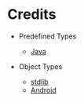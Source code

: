 # Credits

- Predefined Types
	- [Java](https://docs.oracle.com/en/java/javase/11/)

- Object Types
	- [stdlib](https://docs.oracle.com/en/java/javase/11/docs/api/index.html)
	- [Android](https://developer.android.google.cn/reference/)
